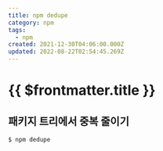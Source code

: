 ```yaml
---
title: npm dedupe
category: npm
tags:
  - npm
created: 2021-12-30T04:06:00.000Z
updated: 2022-08-22T02:54:45.269Z
---
```


# {{ $frontmatter.title }}

## 패키지 트리에서 중복 줄이기

```sh
$ npm dedupe
```
